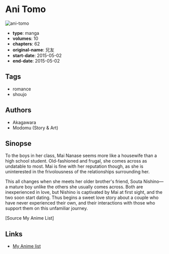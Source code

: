 # Ani Tomo

![ani-tomo](https://cdn.myanimelist.net/images/manga/1/176165.jpg)

-   **type**: manga
-   **volumes**: 10
-   **chapters**: 62
-   **original-name**: 兄友
-   **start-date**: 2015-05-02
-   **end-date**: 2015-05-02

## Tags

-   romance
-   shoujo

## Authors

-   Akagawara
-   Modomu (Story & Art)

## Sinopse

To the boys in her class, Mai Nanase seems more like a housewife than a high school student. Old-fashioned and frugal, she comes across as undatable to most. Mai is fine with her reputation though, as she is uninterested in the frivolousness of the relationships surrounding her.

This all changes when she meets her older brother's friend, Souta Nishino—a mature boy unlike the others she usually comes across. Both are inexperienced in love, but Nishino is captivated by Mai at first sight, and the two soon start dating. Thus begins a sweet love story about a couple who have never experienced their own, and their interactions with those who support them on this unfamiliar journey.

[Source My Anime List]

## Links

-   [My Anime list](https://myanimelist.net/manga/95705/Ani_Tomo)
